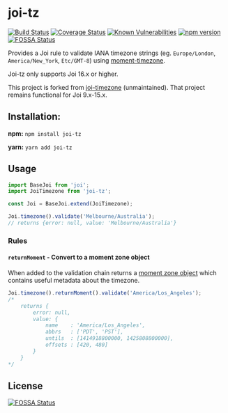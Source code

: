 # joi-tz

[![Build Status](https://travis-ci.org/tjdavey/joi-tz.svg?branch=master)](https://travis-ci.org/tjdavey/joi-tz)
[![Coverage Status](https://coveralls.io/repos/github/tjdavey/joi-tz/badge.svg)](https://coveralls.io/github/tjdavey/joi-tz)
[![Known Vulnerabilities](https://snyk.io/test/github/tjdavey/joi-tz/badge.svg?targetFile=package.json)](https://snyk.io/test/github/tjdavey/joi-tz?targetFile=package.json)
[![npm version](https://badge.fury.io/js/joi-tz.svg)](https://badge.fury.io/js/joi-tz)
[![FOSSA Status](https://app.fossa.com/api/projects/git%2Bgithub.com%2Ftjdavey%2Fjoi-tz.svg?type=shield)](https://app.fossa.com/projects/git%2Bgithub.com%2Ftjdavey%2Fjoi-tz?ref=badge_shield)

Provides a Joi rule to validate IANA timezone strings (eg. `Europe/London`, `America/New_York`, `Etc/GMT-8`) using [moment-timezone](https://momentjs.com/timezone/). 

Joi-tz only supports Joi 16.x or higher.

This project is forked from [joi-timezone](https://www.npmjs.com/package/joi-timezone) (unmaintained). That project remains functional for Joi 9.x-15.x.

## Installation:

**npm:** `npm install joi-tz`

**yarn:** `yarn add joi-tz`

## Usage

```js
import BaseJoi from 'joi';
import JoiTimezone from 'joi-tz';

const Joi = BaseJoi.extend(JoiTimezone);

Joi.timezone().validate('Melbourne/Australia');
// returns {error: null, value: 'Melbourne/Australia'}
```

### Rules

#### `returnMoment` - Convert to a moment zone object

When added to the validation chain returns a [moment zone object](https://momentjs.com/timezone/docs/#/zone-object/) which contains useful metadata about the timezone. 

```js
Joi.timezone().returnMoment().validate('America/Los_Angeles');
/*
    returns {
        error: null,
        value: {
            name    : 'America/Los_Angeles',
            abbrs   : ['PDT', 'PST'],
            untils  : [1414918800000, 1425808800000],
            offsets : [420, 480]
        }
    }
*/
```


## License
[![FOSSA Status](https://app.fossa.com/api/projects/git%2Bgithub.com%2Ftjdavey%2Fjoi-tz.svg?type=large)](https://app.fossa.com/projects/git%2Bgithub.com%2Ftjdavey%2Fjoi-tz?ref=badge_large)